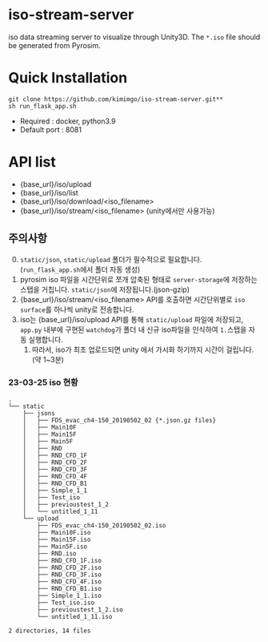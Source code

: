 # iso-stream-server
iso data streaming server to visualize through Unity3D. The `*.iso` file should be generated from Pyrosim.

# Quick Installation

```
git clone https://github.com/kimimgo/iso-stream-server.git**
sh run_flask_app.sh
```
+ Required : docker, python3.9
+ Default port : 8081

# API list

+ {base_url}/iso/upload
+ {base_url}/iso/list
+ {base_url}/iso/download/<iso_filename>
+ {base_url}/iso/stream/<iso_filename> (unity에서만 사용가능)

## 주의사항

0. `static/json`, `static/upload` 폴더가 필수적으로 필요합니다. (`run_flask_app.sh`에서 폴더 자동 생성)
1. pyrosim iso 파일을 시간단위로 쪼개 압축된 형태로 `server-storage`에 저장하는 스탭을 거칩니다. `static/json`에 저장됩니다.(json-gzip)
2. {base_url}/iso/stream/<iso_filename> API를 호출하면 시간단위별로 `iso surface`를 하나씩 unity로 전송합니다.
3. iso는 {base_url}/iso/upload API를 통해 `static/upload` 파일에 저장되고, `app.py` 내부에 구현된 `watchdog`가 폴더 내 신규 iso파일을 인식하여 `1.`스탭을 자동 실행합니다.
    1. 따라서, iso가 최초 업로드되면 unity 에서 가시화 하기까지 시간이 걸립니다. (약 1~3분)

### 23-03-25 iso 현황
```
.
└── static
    ├── jsons
    │   ├── FDS_evac_ch4-150_20190502_02 {*.json.gz files}
    │   ├── Main10F
    │   ├── Main15F
    │   ├── Main5F
    │   ├── RND
    │   ├── RND_CFD_1F
    │   ├── RND_CFD_2F
    │   ├── RND_CFD_3F
    │   ├── RND_CFD_4F
    │   ├── RND_CFD_B1
    │   ├── Simple_1_1
    │   ├── Test_iso
    │   ├── previoustest_1_2
    │   └── untitled_1_11
    └── upload
        ├── FDS_evac_ch4-150_20190502_02.iso
        ├── Main10F.iso
        ├── Main15F.iso
        ├── Main5F.iso
        ├── RND.iso
        ├── RND_CFD_1F.iso
        ├── RND_CFD_2F.iso
        ├── RND_CFD_3F.iso
        ├── RND_CFD_4F.iso
        ├── RND_CFD_B1.iso
        ├── Simple_1_1.iso
        ├── Test_iso.iso
        ├── previoustest_1_2.iso
        └── untitled_1_11.iso

2 directories, 14 files

```
